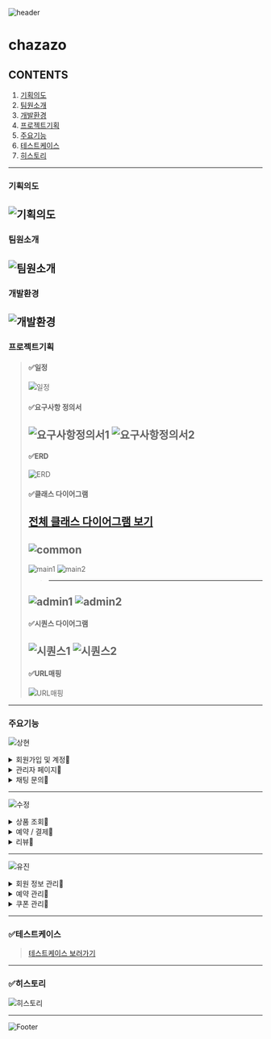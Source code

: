 ![header](https://capsule-render.vercel.app/api?type=wave&color=a5c4e0&height=300&section=header&text=CHAZAZO&fontSize=90)

# chazazo
## CONTENTS
  1. [기획의도](#기획의도)
  2. [팀원소개](#팀원소개)
  3. [개발환경](#개발환경)
  4. [프로젝트기획](#프로젝트기획)
  5. [주요기능](#주요기능)
  6. [테스트케이스](#테스트케이스)
  7. [히스토리](#히스토리)
---
### 기획의도
![기획의도](https://github.com/diget611/Chazazo/assets/115057175/76900a41-4656-44e4-b869-473818cbb27c)
---
### 팀원소개
![팀원소개](https://github.com/diget611/Chazazo/assets/113296576/e2510030-03ab-454d-92bc-3e89849bb994)
---
### 개발환경
![개발환경](https://github.com/diget611/Chazazo/assets/115057175/d4ae43f4-eb2d-4a36-8be6-c5ef7ea53df5)
---
### 프로젝트기획
> #### ✅일정
> ![일정](https://github.com/diget611/Chazazo/assets/115057175/6aecf65f-aaf1-432b-beba-560007ebb229)
> #### ✅요구사항 정의서
> ![요구사항정의서1](https://github.com/diget611/Chazazo/assets/115057175/fafbd8ab-09b7-44ab-ad64-8ec40be8e3ce)
> ![요구사항정의서2](https://github.com/diget611/Chazazo/assets/115057175/9bd6285b-f9dc-4fff-bf67-5228248be8c3)
> ---
> #### ✅ERD
> ![ERD](https://github.com/diget611/Chazazo/assets/115057175/a88ef430-1e01-43a8-8a20-e02182441c9b)
> #### ✅클래스 다이어그램
> [전체 클래스 다이어그램 보기](https://github.com/diget611/Chazazo/assets/115057175/67e35919-7281-459f-b2c3-9da5934eb000)
> ---
> ![common](https://github.com/diget611/Chazazo/assets/115057175/2ba27a32-a73c-4861-9026-d4bfa6d8b45d)
> ---
> ![main1](https://github.com/diget611/Chazazo/assets/115057175/155f9184-f58f-40ee-b279-038e59b0781f)
> ![main2](https://github.com/diget611/Chazazo/assets/115057175/8c494613-f512-4d40-91b6-25f0ba720df5)
> > ---
> ![admin1](https://github.com/diget611/Chazazo/assets/115057175/a482479d-fc3f-4a6b-ba1c-c4a3669bb5e6)
> ![admin2](https://github.com/diget611/Chazazo/assets/115057175/ab5012db-9751-4157-a319-f93aa91b657c)
> ---
> #### ✅시퀀스 다이어그램
> ![시퀀스1](https://github.com/diget611/Chazazo/assets/115057175/e1d6ddb5-d3ad-4d36-8764-778b4a5babe6)
> ![시퀀스2](https://github.com/diget611/Chazazo/assets/115057175/1ec3957c-91c7-4794-99b2-d16787ca7d26)
> ---
> #### ✅URL매핑
> ![URL매핑](https://github.com/diget611/Chazazo/assets/115057175/d67f5a4c-2182-44d4-b0b0-b92d02240390)
---
### 주요기능
<p align="center">
  
  ![상현](https://github.com/diget611/Chazazo/assets/113296576/35bcb739-1fc6-4e9a-b690-9b55f631f039)

<details>
  <summary>회원가입 및 계정🔎</summary>
  
  ![회원가입로그인](https://github.com/diget611/Chazazo/assets/115057175/399f885b-929b-4258-9af9-b1578587df37)
  
  |핵심 기능|기능 설명|
  |--|----|
  |**회원가입**|각 컬럼별 유효성 검사 체크 후 가입 가능|
  |**인증번호 발송**|이메일 주소 체크 후 해당 주소로 회원가입시 필요한 인증번호 이메일 발송, 5분 동안만 인증번호 사용 가능|
  |**로그인**|아아디/비밀번호 제출을 통한 로그인|
  |**로그아웃**|로그아웃 버튼 클릭 또는 창 종료시 로그아웃|
  |**자동 로그인**|자동 로그인 체크시 자동 로그인 가능|
  |**아아디 찾기**|이메일 정보 확인을 통해 아이디 찾기 기능 제공|
  |**비밀번호 찾기**|아이디 및 이메일 정보 확인을 통해 비밀번호 찾기 기능 제공|
  
  
  ![회원가입](https://github.com/diget611/Chazazo/assets/115057175/b796e576-e548-4683-b567-c7451087ad3a)
  
  ![회원가입 이메일 체크](https://github.com/diget611/Chazazo/assets/115057175/f0beed8a-5bf0-4971-bbdd-5697fbcdf26d)
  
  ![로그인-로그아웃](https://github.com/diget611/Chazazo/assets/115057175/516cb2eb-e7ca-42df-981c-5c55e95b0bed)
  
</details>

<details>
  <summary>관리자 페이지🔎</summary>
  
  ![관리자](https://github.com/diget611/Chazazo/assets/115057175/d59eabe1-2612-4fff-82a8-de20450185e3)
  
   |핵심 기능|기능 설명|
  |--|----|
  |**통합 페이지**|통계 자료 및 각 관리 페이지로 이동할 수 있는 링크 제공|
  |**통계 확인**|날짜/지점별 매출, 예약 통계 확인
  |**회원 관리**|현재 가입된 회원 조회, 접수된 신고 상황 조회/ 수정
  |**예약 관리**|예약 상황 조회, 수정
  |**장소 관리**|매장 조회, 추가, 수정, 삭제
  |**메인페이지 관리**|차량 조회, 추가, 삭제
  |**쿠폰 관리**|등록된 쿠폰 조회, 쿠폰 추가 및 삭제, 각 쿠폰별 할인률/기간 설정
  
  ![통계1](https://github.com/diget611/Chazazo/assets/115057175/38ba9fe8-068a-4ec0-9ff0-88fd86bebd57)
  
  ![통계2](https://github.com/diget611/Chazazo/assets/115057175/3edffb2a-48a0-4dea-843a-8c66817963f6)
  

  
</details>

<details>
  <summary>채팅 문의🔎</summary>
  
  ![채팅문의](https://github.com/diget611/Chazazo/assets/115057175/9c95f36f-a6ec-4476-bbe6-19c6425c5331)
  
   |핵심 기능|기능 설명|
  |--|----|
  |**1:1문의**| 1:1문의 시작, 종료, 채팅검색/ 버튼 누르면 관련 답변 
  |**실시간 알림**|메시지 수신 시 실시간으로 알림 아이콘 변경|
  |**권한 구분**|로그인한 유저 권한에 따라 SOCKET연결 구분
  |**채팅 연결**|회원일 경우 현재 채팅방이 존재하면 해당 채팅방으로 

  
  ![채팅설정](https://github.com/diget611/Chazazo/assets/115057175/c3dbe352-2d20-4db4-8f16-c421a3abf4ab)
  
  ![채팅방설정](https://github.com/diget611/Chazazo/assets/115057175/69e3a270-6666-44d6-89d5-c5c6059cb2b5)
  
  ![채팅섭](https://github.com/diget611/Chazazo/assets/115057175/7e8952e2-8f12-43e8-ac63-a7fcc1f69c18)

  ![채팅펍](https://github.com/diget611/Chazazo/assets/115057175/9ba05574-9c63-407a-ba4e-927b46cc1464)
  

  </details>
  

---

<p align="center">
  
  ![수정](https://github.com/diget611/Chazazo/assets/113296576/35092927-e327-4ee6-849f-85bba9ff0b3d)
  
<details>
  <summary>상품 조회🔎</summary>
  
  ![search](https://github.com/diget611/Chazazo/assets/113296576/d96713f5-f4e5-435a-9402-b5ae5bc06c50)
  
   |핵심 기능|기능 설명|
  |--|----|
  |**일반 조회**|스크롤 페이징 처리를 하여 상품 목록 출력
  |**카테고리 선택 조회**|카테고리 옵션 선택에 맞게 차량 목록 출력|
  |**검색어**|이름에 검색어가 포함된 차량 목록 출력|
  |**정렬**|검색 옵션을 포함한 목록을 추천순, 가격순대로 정렬하여 출력|
  |**정보 상세 조회**|특정 차량을 클릭하면 해당 차량 상세 페이지로 이동|

  

  ![상품조회3](https://github.com/diget611/Chazazo/assets/113296576/8bf883d4-2a94-46bc-9350-4e43175a9f78)

  ![상품조회2](https://github.com/diget611/Chazazo/assets/113296576/dbee8d59-5782-4acf-b36f-2df18cc1d069)

  ![상품조회](https://github.com/diget611/Chazazo/assets/113296576/957821c1-2eb1-4a07-a880-60e86358cc1f)
  

</details>

<details>
  <summary>예약 / 결제🔎</summary>
  
 
  
 ![memberpay](https://github.com/diget611/Chazazo/assets/113296576/8ad32b33-31ea-4a16-80f4-b87cc51c0210)
  
  
  |핵심 기능|기능 설명|
  |--|----|
  |**예상 금액 조회**|보험종류, 쿠폰, 대여기간, 반납지점 선택에 따라 예상 금액 조회|
  |**예약자 정보 입력**|비회원은 유효성 검사를 통과한 정보만 입력 가능, 회원은 저장된 회원 정보를 출력|
  |**결제**|카드결제, 카카오페이 간편 결제 가능, 결제 후 고유 예약번호 부여, 비회원은 회원 정보를 따로 저장|
  
  ![예약](https://github.com/diget611/Chazazo/assets/113296576/e22e6e9b-6d03-4de4-b426-1609d8852edf)

  ![예약2](https://github.com/diget611/Chazazo/assets/113296576/33e637d5-641a-4f41-b50a-48b2297426a2)

  ![예약3](https://github.com/diget611/Chazazo/assets/113296576/f7c42283-a484-4a2f-9d7b-90cf321ada8c)

  ![결제](https://github.com/diget611/Chazazo/assets/113296576/b724f4a0-4e59-4e6f-8d12-0ed07ec45b4f)

  ![결제2](https://github.com/diget611/Chazazo/assets/113296576/75aae227-2d2f-4ab4-b690-e1d375ccfc49)

  ![결제3](https://github.com/diget611/Chazazo/assets/113296576/c58b72c2-0bdd-4149-acb3-79b07883a23d)

  ![결제4](https://github.com/diget611/Chazazo/assets/113296576/3fb1b910-1c54-4c7f-86d8-503e3892d27a)

</details>

<details>
  <summary>리뷰🔎</summary>
  
  ![review](https://github.com/diget611/Chazazo/assets/113296576/72d34f70-e845-4378-94d4-8f6dc2949254)
  
  |핵심 기능|기능 설명|
  |--|----|
  |**리뷰 조회**|상세 페이지 하단에 해당 차량 리뷰 목록 출력|
  |**리뷰 작성**|회원만 리뷰 작성 가능, 예약번호를 식별하여 예약자만 리뷰 작성 가능, 100자 글자수 제한|
  |**리뷰 수정**|본인이 작성한 리뷰 수정, 100자 글자수 제한|
  |**리뷰 삭제**|본인의 리뷰 삭제|
  |**별점**|리뷰 작성시 1~5점까지 별점 매기기|
  |**리뷰 신고**|다른 회원의 리뷰 신고 가능, 리뷰 신고 이유 선택 필수|
  |**좋아요**|회원인 경우 다름 회원의 리뷰에 좋아요 가능|
  
  
  ![리뷰](https://github.com/diget611/Chazazo/assets/113296576/91faa4cc-889f-4136-86b1-e0a6950131cb)
  
![리뷰2](https://github.com/diget611/Chazazo/assets/113296576/11706e78-3ece-4c52-9f67-54e14ec5a8e8)
  
![리뷰3](https://github.com/diget611/Chazazo/assets/113296576/7a9bd3f6-b28d-4ecb-8360-2a13a128b6ef)
  
![review2](https://github.com/diget611/Chazazo/assets/113296576/5e566c9d-acde-422b-af7b-af092e5af3eb)

</details>

---

<p align="center">
  
  ![유진](https://github.com/diget611/Chazazo/assets/113296576/6522077b-264e-4fe0-9e45-2d37ba5422fc)
  
<details>
  <summary>회원 정보 관리🔎</summary>
  
  ![비밀번호 확인](https://github.com/diget611/Chazazo/assets/114971252/50688c6f-ddda-4d5f-ad2e-c35c2b55240d)

  ![회원정보](https://github.com/diget611/Chazazo/assets/114971252/04a49e37-4dde-4208-8373-32975cdc4e17)
  ![회원정보수정](https://github.com/diget611/Chazazo/assets/114971252/7e5f3c01-d7a5-49b3-9f5f-6fce8920e4c1)
  ![회원정보1](https://github.com/diget611/Chazazo/assets/114971252/89a60abd-21ed-46c7-b11d-7635f0594f33)

  ![회원정보2](https://github.com/diget611/Chazazo/assets/114971252/52ef57f6-9658-4618-9399-4e9436c89ccc)
   |핵심 기능|기능 설명|
  |--|----|
  |**회원정보**|로그인한 회원 정보 출력|
  |**회원정보 수정**|비밀번호 확인 후 유효성 체크하고 회원 정보 수정|
  |**회원탈퇴**|예/아니오 확인 후 회원 탈퇴|
  |**예약내역 확인**|예약 완료 내역만 마이페이지 화면 출력|
  |**나의 리뷰**|회원이 작성한 모든 리뷰 확인 가능|
  |**관심 지점**|회원이 찜한 지점 확인/삭제 가능|
  
</details>

<details>
  <summary>예약 관리🔎</summary>
  
  ![예약내역](https://github.com/diget611/Chazazo/assets/114971252/8e776ed7-8c6d-4fd3-9457-bb9ebf7ae734)
  ![예약](https://github.com/diget611/Chazazo/assets/114971252/78cf9da8-2809-4da5-925c-1d53b51a1c83)

  ![예약취소](https://github.com/diget611/Chazazo/assets/114971252/130c6f4b-8302-47d6-a173-182a074ba770)
  ![예약3](https://github.com/diget611/Chazazo/assets/114971252/cbe97cea-9576-425f-a76e-c71cc02e53b6)
  ![예약취소](https://github.com/diget611/Chazazo/assets/114971252/c53ee63c-d309-4008-a318-c9256cec20c2)


  ##### 비회원
  ![비회원 예약](https://github.com/diget611/Chazazo/assets/114971252/4ae01cd9-529b-45c8-9f7a-fde3e168fd37)
  ![예약1](https://github.com/diget611/Chazazo/assets/114971252/829e9e3b-4c4d-480e-a12b-d9f5429d284f)
  ![예약2](https://github.com/diget611/Chazazo/assets/114971252/6fdc3ccb-6207-4d77-ae00-9f853e0a3a46)


  
  |핵심 기능|기능 설명|
  |--|----|
  |**예약내역 확인**|예약상태에 따른 내역 출력|
  |**예약 상세 내역**|회원의 렌트 내역 상세 출력|
  |**예약 취소**|취소 대기 중으로 예약상태 변경|
  |**비회원 예약 조회**|이름/예약번호/휴대전화 번호로 정보 확인 후 예약내역 출력|

  
</details>

<details>
  <summary>쿠폰 관리🔎</summary>
  
  ![쿠폰관리](https://github.com/diget611/Chazazo/assets/114971252/3936c856-1aaf-4c0f-8f26-9ae559903978)
  ![쿠폰](https://github.com/diget611/Chazazo/assets/114971252/47d59523-c272-4644-b0fb-684144a7b464)

  <!-- ![관심지점](https://github.com/diget611/Chazazo/assets/114971252/5c756115-8d78-48a9-bb79-f5cdd470b62b) -->

  |핵심 기능|기능 설명|
  |--|----|
  |**쿠폰 등록**|쿠폰 중복 검사 후 쿠폰 등록 |
  |**쿠폰 조회**|사용가능한 쿠폰 조회|
  

  
</details>
  
---
### ✅테스트케이스
> [테스트케이스 보러가기](https://docs.google.com/spreadsheets/d/1rj9soiH1hyUUnbb_U4HiE6TtXz4YejvCEcRbCBFXKgE/edit?usp=share_link)
  
 ---
 ### ✅히스토리
  
![히스토리](https://github.com/diget611/Chazazo/assets/113296576/77f42091-7132-45d0-9e31-94277dacba3f)

  
---
  
![Footer](https://capsule-render.vercel.app/api?type=wave&color=a5c4e0&height=300&section=footer&text=감사합니다&fontSize=90)
